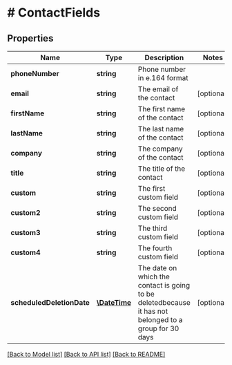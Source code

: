 # # ContactFields

## Properties

Name | Type | Description | Notes
------------ | ------------- | ------------- | -------------
**phoneNumber** | **string** | Phone number in e.164 format | 
**email** | **string** | The email of the contact | [optional] 
**firstName** | **string** | The first name of the contact | [optional] 
**lastName** | **string** | The last name of the contact | [optional] 
**company** | **string** | The company of the contact | [optional] 
**title** | **string** | The title of the contact | [optional] 
**custom** | **string** | The first custom field | [optional] 
**custom2** | **string** | The second custom field | [optional] 
**custom3** | **string** | The third custom field | [optional] 
**custom4** | **string** | The fourth custom field | [optional] 
**scheduledDeletionDate** | [**\DateTime**](\DateTime.md) | The date on which the contact is going to be deletedbecause it has not belonged to a group for 30 days | [optional] 

[[Back to Model list]](../../README.md#documentation-for-models) [[Back to API list]](../../README.md#documentation-for-api-endpoints) [[Back to README]](../../README.md)


